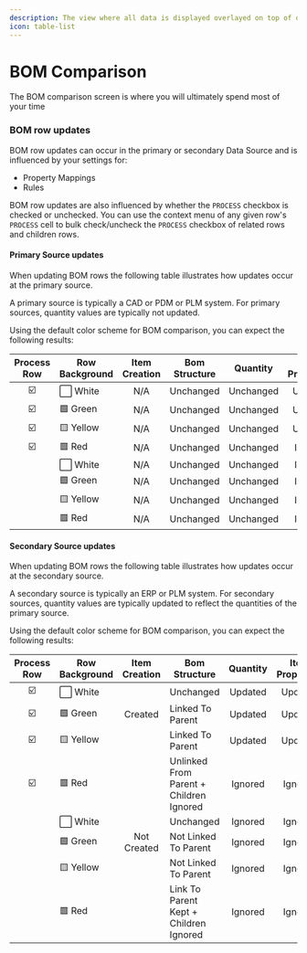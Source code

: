 ```yaml
---
description: The view where all data is displayed overlayed on top of one another on screen
icon: table-list
---
```


# BOM Comparison

The BOM comparison screen is where you will ultimately spend most of your time

### BOM row updates

BOM row updates can occur in the primary or secondary Data Source and is influenced by your settings for:

* Property Mappings
* Rules

BOM row updates are also influenced by whether the `PROCESS` checkbox is checked or unchecked. You can use the context menu of any given row's `PROCESS` cell to bulk check/uncheck the `PROCESS` checkbox of related rows and children rows.

#### Primary Source updates

When updating BOM rows the following table illustrates how updates occur at the primary source.

A primary source is typically a CAD or PDM or PLM system. For primary sources, quantity values are typically not updated.

Using the default color scheme for BOM comparison, you can expect the following results:

<table data-full-width="true"><thead><tr><th align="center">Process Row</th><th>Row Background</th><th align="center">Item Creation</th><th>Bom Structure</th><th align="center">Quantity</th><th align="center">Item Properties</th><th align="center">Routings</th><th align="center">Derivatives</th></tr></thead><tbody><tr><td align="center">☑️</td><td>⬜ White</td><td align="center">N/A</td><td>Unchanged</td><td align="center">Unchanged</td><td align="center">Updated</td><td align="center">N/A</td><td align="center">N/A</td></tr><tr><td align="center">☑️</td><td>🟩 Green</td><td align="center">N/A</td><td>Unchanged</td><td align="center">Unchanged</td><td align="center">Updated</td><td align="center">N/A</td><td align="center">N/A</td></tr><tr><td align="center">☑️</td><td>🟨 Yellow</td><td align="center">N/A</td><td>Unchanged</td><td align="center">Unchanged</td><td align="center">Updated</td><td align="center">N/A</td><td align="center">N/A</td></tr><tr><td align="center">☑️</td><td>🟥 Red</td><td align="center">N/A</td><td>Unchanged</td><td align="center">Unchanged</td><td align="center">Ignored</td><td align="center">N/A</td><td align="center">N/A</td></tr><tr><td align="center"></td><td>⬜ White</td><td align="center">N/A</td><td>Unchanged</td><td align="center">Unchanged</td><td align="center">Ignored</td><td align="center">N/A</td><td align="center">N/A</td></tr><tr><td align="center"></td><td>🟩 Green</td><td align="center">N/A</td><td>Unchanged</td><td align="center">Unchanged</td><td align="center">Ignored</td><td align="center">N/A</td><td align="center">N/A</td></tr><tr><td align="center"></td><td>🟨 Yellow</td><td align="center">N/A</td><td>Unchanged</td><td align="center">Unchanged</td><td align="center">Ignored</td><td align="center">N/A</td><td align="center">N/A</td></tr><tr><td align="center"></td><td>🟥 Red</td><td align="center">N/A</td><td>Unchanged</td><td align="center">Unchanged</td><td align="center">Ignored</td><td align="center">N/A</td><td align="center">N/A</td></tr></tbody></table>

#### Secondary Source updates

When updating BOM rows the following table illustrates how updates occur at the secondary source.

A secondary source is typically an ERP or PLM system. For secondary sources, quantity values are typically updated to reflect the quantities of the primary source.

Using the default color scheme for BOM comparison, you can expect the following results:

<table data-full-width="true"><thead><tr><th width="162" align="center">Process Row</th><th>Row Background</th><th align="center">Item Creation</th><th>Bom Structure</th><th align="center">Quantity</th><th align="center">Item Properties</th><th align="center">Routings</th><th align="center">Derivatives</th></tr></thead><tbody><tr><td align="center">☑️</td><td>⬜ White</td><td align="center"></td><td>Unchanged</td><td align="center">Updated</td><td align="center">Updated</td><td align="center">Updated</td><td align="center">Processed</td></tr><tr><td align="center">☑️</td><td>🟩 Green</td><td align="center">Created</td><td>Linked To Parent</td><td align="center">Updated</td><td align="center">Updated</td><td align="center">Updated</td><td align="center">Processed</td></tr><tr><td align="center">☑️</td><td>🟨 Yellow</td><td align="center"></td><td>Linked To Parent</td><td align="center">Updated</td><td align="center">Updated</td><td align="center">Updated</td><td align="center">Processed</td></tr><tr><td align="center">☑️</td><td>🟥 Red</td><td align="center"></td><td>Unlinked From Parent + Children Ignored</td><td align="center">Ignored</td><td align="center">Ignored</td><td align="center">Ignored</td><td align="center">Ignored</td></tr><tr><td align="center"></td><td>⬜ White</td><td align="center"></td><td>Unchanged</td><td align="center">Ignored</td><td align="center">Ignored</td><td align="center">Ignored</td><td align="center">Ignored</td></tr><tr><td align="center"></td><td>🟩 Green</td><td align="center">Not Created</td><td>Not Linked To Parent</td><td align="center">Ignored</td><td align="center">Ignored</td><td align="center">Ignored</td><td align="center">Ignored</td></tr><tr><td align="center"></td><td>🟨 Yellow</td><td align="center"></td><td>Not Linked To Parent</td><td align="center">Ignored</td><td align="center">Ignored</td><td align="center">Ignored</td><td align="center">Ignored</td></tr><tr><td align="center"></td><td>🟥 Red</td><td align="center"></td><td>Link To Parent Kept + Children Ignored</td><td align="center">Ignored</td><td align="center">Ignored</td><td align="center">Ignored</td><td align="center">Ignored</td></tr></tbody></table>
